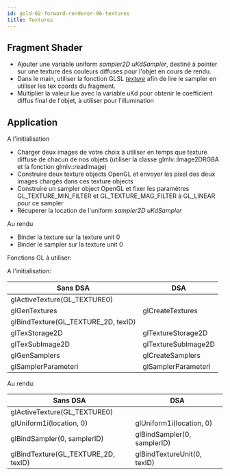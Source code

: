 ```yaml
---
id: gold-02-forward-renderer-06-textures
title: Textures
---
```


## Fragment Shader

- Ajouter une variable uniform *sampler2D uKdSampler*, destiné à pointer sur une texture des couleurs diffuses pour l'objet en cours de rendu.
- Dans le main, utiliser la fonction GLSL [*texture*](http://docs.gl/sl4/texture) afin de lire le sampler en utiliser les tex coords du fragment.
- Multiplier la valeur lue avec la variable uKd pour obtenir le coefficient diffus final de l'objet, à utiliser pour l'illumination

## Application

A l'initialisation

- Charger deux images de votre choix à utiliser en temps que texture diffuse de chacun de nos objets (utiliser la classe glmlv::Image2DRGBA et la fonction glmlv::readImage)
- Construire deux texture objects OpenGL et envoyer les pixel des deux images chargés dans ces texture objects
- Construire un sampler object OpenGL et fixer les paramètres GL_TEXTURE_MIN_FILTER et GL_TEXTURE_MAG_FILTER à GL_LINEAR pour ce sampler
- Récuperer la location de l'uniform *sampler2D uKdSampler*

Au rendu

- Binder la texture sur la texture unit 0
- Binder le sampler sur la texture unit 0

Fonctions GL à utiliser:

A l'initialisation:

| Sans DSA | DSA |
| ------------------------------------ | ----------- |
| glActiveTexture(GL_TEXTURE0) | |
| glGenTextures | glCreateTextures |
| glBindTexture(GL_TEXTURE_2D, texID) | |
| glTexStorage2D | glTextureStorage2D |
| glTexSubImage2D | glTextureSubImage2D |
| glGenSamplers | glCreateSamplers |
| glSamplerParameteri | glSamplerParameteri |

Au rendu:

| Sans DSA                             | DSA |
| ------------------------------------ | ----------- |
| glActiveTexture(GL_TEXTURE0) |  |
| glUniform1i(location, 0) | glUniform1i(location, 0) |
| glBindSampler(0, samplerID) | glBindSampler(0, samplerID) |
| glBindTexture(GL_TEXTURE_2D, texID) | glBindTextureUnit(0, texID) |